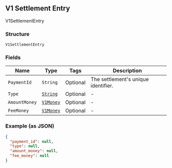 ## V1 Settlement Entry

V1SettlementEntry

### Structure

`V1SettlementEntry`

### Fields

| Name | Type | Tags | Description |
|  --- | --- | --- | --- |
| `PaymentId` | `String` | Optional | The settlement's unique identifier. |
| `Type` | [`String`](/doc/models/v1-settlement-entry-type.md) | Optional | - |
| `AmountMoney` | [`V1Money`](/doc/models/v1-money.md) | Optional | - |
| `FeeMoney` | [`V1Money`](/doc/models/v1-money.md) | Optional | - |

### Example (as JSON)

```json
{
  "payment_id": null,
  "type": null,
  "amount_money": null,
  "fee_money": null
}
```

